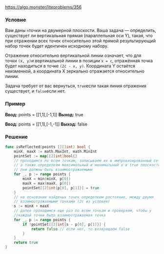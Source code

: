 https://algo.monster/liteproblems/356
### Условие

Вам даны `n`точки на двумерной плоскости. Ваша задача — определить, существует ли вертикальная прямая (параллельная оси Y), такая, что при отражении всех точек относительно этой прямой результирующий набор точек будет идентичен исходному набору.

Отражение относительно вертикальной линии означает, что для точки `(x, y)`и вертикальной линии в позиции `x = c`, отражённая точка будет находиться в точке `(2c - x, y)`. Координата Y остаётся неизменной, а координата X зеркально отражается относительно линии.

Задача требует от вас вернуться, `true`если такая линия отражения существует, и `false`если нет.
### Пример
**Ввод:** points = \[[1,1],[-1,1]]
**Выход:** true

**Ввод:** points = \[[1,1],[-1,-1]]
**Выход:** false
### Решение

```go
func isReflected(points [][]int) bool {
	minX, maxX := math.MaxInt, math.MinInt
	pointSet := map[[2]int]bool{}
	// проходимся по всем точкам, записываем их в импровизированный сет
	// а также определеям максимальный и минимальный x в true плоскости
	// лни должны быть взаимоотражаемыми
	for _, p := range points {
		minX = min(minX, p[0])
		maxX = max(maxX, p[0])
		pointSet[[2]int{p[0], p[1]}] = true
	}
	// на основании найденых точек определеем растояние, между двумя
	// взаимоотражаемыми точками (2c из условия)
	s := minX + maxX
	// далее проходимся еще раз по всем точкам и проверяем, чтобы у
	//каждой точки была взаимоотражаемая точка
	for _, p := range points {
		if !pointSet[[2]int{s - p[0], p[1]}] {
			return false // если нет, то возвращаем false
		}
	}
	return true
}
```
